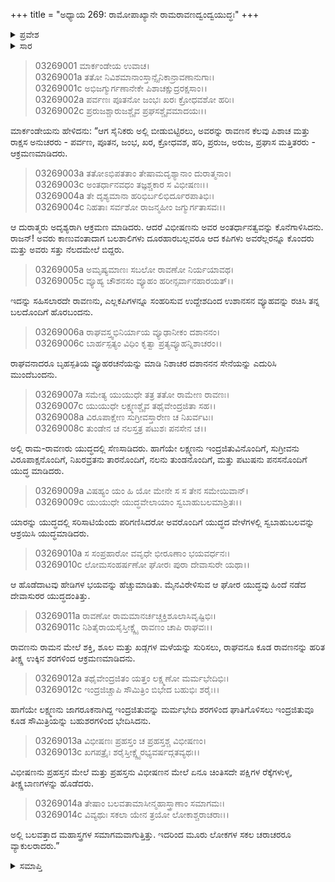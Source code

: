 +++
title = "ಅಧ್ಯಾಯ 269: ರಾಮೋಪಾಖ್ಯಾನೇ ರಾಮರಾವಣದ್ವಂದ್ವಯುದ್ಧಃ"
+++

<details><summary>ಪ್ರವೇಶ</summary>


।।   ಓಂ ಓಂ ನಮೋ ನಾರಾಯಣಾಯ।।   ಶ್ರೀ ವೇದವ್ಯಾಸಾಯ ನಮಃ ।।

ಶ್ರೀ ಕೃಷ್ಣದ್ವೈಪಾಯನ ವೇದವ್ಯಾಸ ವಿರಚಿತ  

**ಶ್ರೀ ಮಹಾಭಾರತ**

**ಆರಣ್ಯಕ ಪರ್ವ**

**ದ್ರೌಪದೀಹರಣ ಪರ್ವ**

**ಅಧ್ಯಾಯ 269**

</details>


<details><summary>ಸಾರ</summary>

ಯುದ್ಧವರ್ಣನೆ (1-14)

</details>



> 03269001 ಮಾರ್ಕಂಡೇಯ ಉವಾಚ।  
03269001a ತತೋ ನಿವಿಶಮಾನಾಂಸ್ತಾನ್ಸೈನಿಕಾನ್ರಾವಣಾನುಗಾಃ।  
03269001c ಅಭಿಜಗ್ಮುರ್ಗಣಾನೇಕೇ ಪಿಶಾಚಕ್ಷುದ್ರರಕ್ಷಸಾಂ।।  
03269002a ಪರ್ವಣಃ ಪೂತನೋ ಜಂಭಃ ಖರಃ ಕ್ರೋಧವಶೋ ಹರಿಃ।  
03269002c ಪ್ರರುಜಶ್ಚಾರುಜಶ್ಚೈವ ಪ್ರಘಸಶ್ಚೈವಮಾದಯಃ।।

ಮಾರ್ಕಂಡೇಯನು ಹೇಳಿದನು: “ಆಗ ಸೈನಿಕರು ಅಲ್ಲಿ ಬೀಡುಬಿಟ್ಟಿರಲು, ಅವರನ್ನು ರಾವಣನ ಕೆಲವು ಪಿಶಾಚ ಮತ್ತು ರಾಕ್ಷಸ ಅನುಚರರು - ಪರ್ವಣ, ಪೂತನ, ಜಂಭ, ಖರ, ಕ್ರೋಧವಶ, ಹರಿ, ಪ್ರರುಜ, ಅರುಜ, ಪ್ರಘಾಸ ಮತ್ತಿತರರು - ಆಕ್ರಮಣಮಾಡಿದರು.

> 03269003a ತತೋಽಭಿಪತತಾಂ ತೇಷಾಮದೃಶ್ಯಾನಾಂ ದುರಾತ್ಮನಾಂ।  
03269003c ಅಂತರ್ಧಾನವಧಂ ತಜ್ಞಶ್ಚಕಾರ ಸ ವಿಭೀಷಣಃ।।  
03269004a ತೇ ದೃಶ್ಯಮಾನಾ ಹರಿಭಿರ್ಬಲಿಭಿರ್ದೂರಪಾತಿಭಿಃ।  
03269004c ನಿಹತಾಃ ಸರ್ವಶೋ ರಾಜನ್ಮಹೀಂ ಜಗ್ಮುರ್ಗತಾಸವಃ।।

ಆ ದುರಾತ್ಮರು ಅದೃಶ್ಯರಾಗಿ ಆಕ್ರಮಣ ಮಾಡಿದರು. ಆದರೆ ವಿಭೀಷಣನು ಅವರ ಅಂತರ್ಧಾನತ್ವವನ್ನು ಕೊನೆಗಾಳಿಸಿದನು. ರಾಜನ್! ಅವರು ಕಾಣುವಂತಾದಾಗ ಬಲಶಾಲಿಗಳು ದೂರಹಾರಬಲ್ಲವರೂ ಆದ ಕಪಿಗಳು ಅವರೆಲ್ಲರನ್ನೂ ಕೊಂದರು ಮತ್ತು ಅವರು ಸತ್ತು ನೆಲದಮೇಲೆ ಬಿದ್ದರು.

> 03269005a ಅಮೃಷ್ಯಮಾಣಃ ಸಬಲೋ ರಾವಣೋ ನಿರ್ಯಯಾವಥ।  
03269005c ವ್ಯೂಹ್ಯ ಚೌಶನಸಂ ವ್ಯೂಹಂ ಹರೀನ್ಸರ್ವಾನಹಾರಯತ್।।

ಇದನ್ನು ಸಹಿಸಲಾರದೇ ರಾವಣನು, ಎಲ್ಲಕಪಿಗಳನ್ನೂ ಸಂಹರಿಸುವ ಉದ್ದೇಶದಿಂದ ಉಶಾನಸನ ವ್ಯೂಹವನ್ನು ರಚಿಸಿ ತನ್ನ ಬಲದೊಂದಿಗೆ ಹೊರಬಂದನು.

> 03269006a ರಾಘವಸ್ತ್ವಭಿನಿರ್ಯಾಯ ವ್ಯೂಢಾನೀಕಂ ದಶಾನನಂ।  
03269006c ಬಾರ್ಹಸ್ಪತ್ಯಂ ವಿಧಿಂ ಕೃತ್ವಾ ಪ್ರತ್ಯವ್ಯೂಹನ್ನಿಶಾಚರಂ।।

ರಾಘವನಾದರೂ ಬೃಹಸ್ಪತಿಯ ವ್ಯೂಹರಚನೆಯನ್ನು ಮಾಡಿ ನಿಶಾಚರ ದಶಾನನನ ಸೇನೆಯನ್ನು ಎದುರಿಸಿ ಮುಂದೆಬಂದನು.

> 03269007a ಸಮೇತ್ಯ ಯುಯುಧೇ ತತ್ರ ತತೋ ರಾಮೇಣ ರಾವಣಃ।  
03269007c ಯುಯುಧೇ ಲಕ್ಷ್ಮಣಶ್ಚೈವ ತಥೈವೇಂದ್ರಜಿತಾ ಸಹ।।  
03269008a ವಿರೂಪಾಕ್ಷೇಣ ಸುಗ್ರೀವಸ್ತಾರೇಣ ಚ ನಿಖರ್ವಟಃ।   
03269008c ತುಂಡೇನ ಚ ನಲಸ್ತತ್ರ ಪಟುಶಃ ಪನಸೇನ ಚ।।

ಅಲ್ಲಿ ರಾಮ-ರಾವಣರು ಯುದ್ಧದಲ್ಲಿ ಸೆಣಸಾಡಿದರು. ಹಾಗೆಯೇ ಲಕ್ಷ್ಮಣನು ಇಂದ್ರಜಿತುವಿನೊಂದಿಗೆ, ಸುಗ್ರೀವನು ವಿರೂಪಾಕ್ಷನೊಂದಿಗೆ, ನಿಖರವ್ರತನು ತಾರನೊಂದಿಗೆ, ನಲನು ತುಂಡನೊಂದಿಗೆ, ಮತ್ತು ಪಟುಷನು ಪನಸನೊಂದಿಗೆ ಯುದ್ಧ ಮಾಡಿದರು.

> 03269009a ವಿಷಹ್ಯಂ ಯಂ ಹಿ ಯೋ ಮೇನೇ ಸ ಸ ತೇನ ಸಮೇಯಿವಾನ್।  
03269009c ಯುಯುಧೇ ಯುದ್ಧವೇಲಾಯಾಂ ಸ್ವಬಾಹುಬಲಮಾಶ್ರಿತಃ।।

ಯಾರನ್ನು ಯುದ್ಧದಲ್ಲಿ ಸರಿಸಾಟಿಯೆಂದು ಪರಿಗಣಿಸಿದರೋ ಅವರೊಂದಿಗೆ ಯುದ್ಧದ ವೇಳೆಗಳಲ್ಲಿ ಸ್ವಬಾಹುಬಲವನ್ನು ಆಶ್ರಯಿಸಿ ಯುದ್ಧಮಾಡಿದರು.

> 03269010a ಸ ಸಂಪ್ರಹಾರೋ ವವೃಧೇ ಭೀರೂಣಾಂ ಭಯವರ್ಧನಃ।  
03269010c ಲೋಮಸಂಹರ್ಷಣೋ ಘೋರಃ ಪುರಾ ದೇವಾಸುರೇ ಯಥಾ।।

ಆ ಹೊಡೆದಾಟವು ಹೇಡಿಗಳ ಭಯವನ್ನು ಹೆಚ್ಚುಮಾಡಿತು. ಮೈನವಿರೇಳಿಸುವ ಆ ಘೋರ ಯುದ್ಧವು ಹಿಂದೆ ನಡೆದ ದೇವಾಸುರರ ಯುದ್ಧದಂತಿತ್ತು.

> 03269011a ರಾವಣೋ ರಾಮಮಾನರ್ಚಚ್ಚಕ್ತಿಶೂಲಾಸಿವೃಷ್ಟಿಭಿಃ।   
03269011c ನಿಶಿತೈರಾಯಸೈಸ್ತೀಕ್ಷ್ಣೈ ರಾವಣಂ ಚಾಪಿ ರಾಘವಃ।।

ರಾವಣನು ರಾಮನ ಮೇಲೆ ಶಕ್ತಿ, ಶೂಲ ಮತ್ತು ಖಡ್ಗಗಳ ಮಳೆಯನ್ನು ಸುರಿಸಲು, ರಾಘವನೂ ಕೂಡ ರಾವಣನನ್ನು ಹರಿತ ತೀಕ್ಷ್ಣ ಉಕ್ಕಿನ ಶರಗಳಿಂದ ಆಕ್ರಮಣಮಾಡಿದನು.

> 03269012a ತಥೈವೇಂದ್ರಜಿತಂ ಯತ್ತಂ ಲಕ್ಷ್ಮಣೋ ಮರ್ಮಭೇದಿಭಿಃ।  
03269012c ಇಂದ್ರಜಿಚ್ಚಾಪಿ ಸೌಮಿತ್ರಿಂ ಬಿಭೇದ ಬಹುಭಿಃ ಶರೈಃ।।

ಹಾಗೆಯೇ ಲಕ್ಷ್ಮಣನು ಜಾಗರೂಕನಾಗಿದ್ದ ಇಂದ್ರಜಿತುವನ್ನು ಮರ್ಮಭೇದಿ ಶರಗಳಿಂದ ಘಾತಿಗೊಳಿಸಲು ಇಂದ್ರಜಿತುವೂ ಕೂಡ ಸೌಮಿತ್ರಿಯನ್ನು ಬಹುಶರಗಳಿಂದ ಭೇದಿಸಿದನು.

> 03269013a ವಿಭೀಷಣಃ ಪ್ರಹಸ್ತಂ ಚ ಪ್ರಹಸ್ತಶ್ಚ ವಿಭೀಷಣಂ।  
03269013c ಖಗಪತ್ರೈಃ ಶರೈಸ್ತೀಕ್ಷ್ಣೈರಭ್ಯವರ್ಷದ್ಗತವ್ಯಥಃ।।

ವಿಭೀಷಣನು ಪ್ರಹಸ್ತನ ಮೇಲೆ ಮತ್ತು ಪ್ರಹಸ್ತನು ವಿಭೀಷಣನ ಮೇಲೆ ಏನೂ ಚಿಂತಿಸದೇ ಪಕ್ಷಿಗಳ ರೆಕ್ಕೆಗಳುಳ್ಳ, ತೀಕ್ಷ್ಣಬಾಣಗಳನ್ನು ಹೊಡೆದರು.

> 03269014a ತೇಷಾಂ ಬಲವತಾಮಾಸೀನ್ಮಹಾಸ್ತ್ರಾಣಾಂ ಸಮಾಗಮಃ।  
03269014c ವಿವ್ಯಥುಃ ಸಕಲಾ ಯೇನ ತ್ರಯೋ ಲೋಕಾಶ್ಚರಾಚರಾಃ।।

ಅಲ್ಲಿ ಬಲವತ್ತಾದ ಮಹಾಸ್ತ್ರಗಳ ಸಮಾಗಮವಾಗುತ್ತಿತ್ತು. ಇದರಿಂದ ಮೂರು ಲೋಕಗಳ ಸಕಲ ಚರಾಚರರೂ ವ್ಯಾಕುಲರಾದರು.”



<details><summary>ಸಮಾಪ್ತಿ</summary>


ಇತಿ ಶ್ರೀ ಮಹಾಭಾರತೇ ಆರಣ್ಯಕ ಪರ್ವಣಿ ದ್ರೌಪದೀಹರಣ ಪರ್ವಣಿ ರಾಮೋಪಾಖ್ಯಾನೇ ರಾಮರಾವಣದ್ವಂದ್ವಯುದ್ಧೇ ಏಕೋನಸಪ್ತತ್ಯಧಿಕದ್ವಿಶತತಮೋಽಧ್ಯಾಯ:।  
ಇದು ಮಹಾಭಾರತದ ಆರಣ್ಯಕ ಪರ್ವದಲ್ಲಿ ದ್ರೌಪದೀಹರಣ ಪರ್ವದಲ್ಲಿ ರಾಮೋಪಾಖ್ಯಾನದಲ್ಲಿ ರಾಮರಾವಣದ್ವಂದ್ವಯುದ್ಧದಲ್ಲಿ ಇನ್ನೂರಾಅರವತ್ತೊಂಭತ್ತನೆಯ ಅಧ್ಯಾಯವು.



</details>
